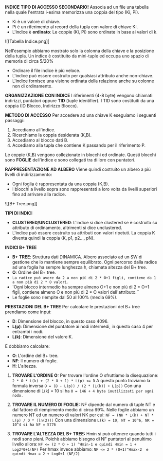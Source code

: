 **INDICE**
**TIPO DI ACCESSO SECONDARIO!**
Associa ad un file una tabella nella quale l'entrata i-esima memorizza una coppia del tipo (Ki, Pi).
- Ki è un valore di chiave.
- Pi è un riferimento al record della tupla con valore di chiave Ki.
- L'indice è **ordinato**: Le coppie (Ki, Pi) sono ordinate in base ai valori di k.

![[Tabella Indice.png]]

Nell'esempio abbiamo mostrato solo la colonna della chiave e la posizione della tupla. Un indice è costituito da mini-tuple ed occupa uno spazio di memoria di circa 5/20%
- Ordinare il file indice è più veloce.
- L'indice può essere costruito per qualsiasi attributo anche non-chiave.
- L'indice fornisce una visione ordinata della relazione anche su colonne non di ordinamento.

**ORGANIZZAZIONE CON INDICE**
I riferimenti (4-8 byte) vengono chiamati indirizzi, puntatori oppure **TID** (tuple identifier).
I TID sono costituiti da una coppia (ID Blocco, Indirizzo Blocco).

**METODO DI ACCESSO**
Per accedere ad una chiave K eseguiamo i seguenti passaggi:
1) Accediamo all'indice.
2) Ricerchiamo la coppia desiderata (K,B).
3) Accediamo al blocco dati B.
4) Accediamo alla tupla che contiene K passando per il riferimento P.

Le coppie (K,B) vengono collezionate in blocchi ed ordinate. 
Questi blocchi sono **FOGLIE** dell'indice e sono collegati tra di loro con puntatori.

**RAPPRESENTAZIONE AD ALBERO**
Viene quindi costruito un albero a più livelli di indirizzamento:
- Ogni foglia è rappresentata da una coppia (K,B).
- I blocchi a livello sopra sono rappresentati a loro volta da livelli superiori fino ad arrivare alla radice.

![[B+ Tree.png]]

**TIPI DI INDICI**
- **CLUSTERED/UNCLUSTERED**: L'indice si dice clustered se è costruito su attributo di ordinamento, altrimenti si dice unclustered.
- L'indice può essere costruito su attributi con valori ripetuti. La coppia K diventa quindi la coppia (K, p1, p2..., pN).

**INDICI B+ TREE**
- **B+ TREE**: Struttura dati DINAMICA. Albero associato ad un SW di gestione che lo mantiene sempre equilibrato. Ogni percorso dalla radice ad una foglia ha sempre lunghezza h, chiamata altezza del B+ tree.
- **O**: Ordine del B+ tree.
- `La radice può avere da 2 a non più di 2 * O+1 figli, contiene da 1 a non più di 2 * O valori.`
- `Ogni blocco intermedio ha sempre almeno O+1 e non più di 2 * O+1 figli, contiene almeno O e non più di 2 * O valori dell'attributo.``
- Le foglie sono riempite dal 50 al 100% (media 69%).

**PRESTAZIONI DEL B+ TREE**
Per calcolare le prestazioni del B+ tree prendiamo come input:
- **D**: Dimensione del blocco, in questo caso 4096.
- **L(p)**: Dimensione del puntatore ai nodi intermedi, in questo caso 4 per entrambi i nodi.
- **L(k)**: Dimensione del valore K.

E dobbiamo calcolare:
- **O**: L'ordine del B+ tree.
- **NF**: Il numero di foglie.
- **H**: L'altezza.

1) **TROVARE L'ORDINE O:**
   Per trovare l'ordine O sfruttiamo la disequazione:
   `2 * O * L(k) + (2 * O + 1) * L(p) <= D`
   A questo punto troviamo la formula inversa `O = (D - L(p)) / (2 * (L(k)) + L(p))`
   Con una dimensione di L(k) = 10 si ha `O = 146 + 4 byte inutilizzati per ogni nodo.`

2) **TROVARE IL NUMERO DI FOGLIE:**
   NF dipende dal numero di tuple NT e dal fattore di riempimento medio di circa 69%.
   Nelle foglie abbiamo un numero NT ed un numero di valori NK per cui:
   `NF = (NK * L(k) + NT * L(p) / D * (ln(2)))`
   Con una dimensione `L(k) = 10, NT = 10^6, NK = 10^4 si ha NF = 5776`

3) **TROVARE L'ALTEZZA DEL B+ TREE:**
   Hmin si può ottenere quando tutti i nodi sono pieni. Poichè abbiamo bisogno di NF puntatori al penultimo livello allora:
   `NF <= (2 * O + 1) ^Hmin-1 e quindi Hmin = 1 + Log2*0+1(NF)`
   Per hmax invece abbiamo:
   `NF <= 2 * (O+1)^Hmax-2  e quindi Hmax = 2 + Log0+1 (NF/2)`